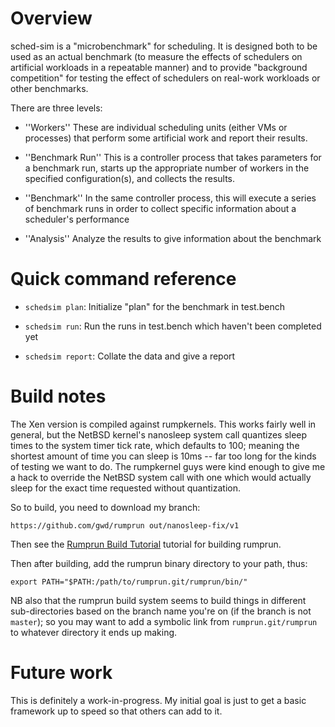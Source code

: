 # Overview

sched-sim is a "microbenchmark" for scheduling.  It is designed both
to be used as an actual benchmark (to measure the effects of
schedulers on artificial workloads in a repeatable manner) and to
provide "background competition" for testing the effect of schedulers
on real-work workloads or other benchmarks.

There are three levels:

 - ''Workers'' These are individual scheduling units (either VMs or
   processes) that perform some artificial work and report their
   results.

 - ''Benchmark Run'' This is a controller process that takes
   parameters for a benchmark run, starts up the appropriate number of
   workers in the specified configuration(s), and collects the
   results.

 - ''Benchmark'' In the same controller process, this will execute a
   series of benchmark runs in order to collect specific information
   about a scheduler's performance

 - ''Analysis'' Analyze the results to give information about the benchmark

# Quick command reference

- `schedsim plan`: Initialize "plan" for the benchmark in test.bench

- `schedsim run`: Run the runs in test.bench which haven't been completed yet

- `schedsim report`: Collate the data and give a report

# Build notes

The Xen version is compiled against rumpkernels.  This works fairly
well in general, but the NetBSD kernel's nanosleep system call
quantizes sleep times to the system timer tick rate, which defaults to
100; meaning the shortest amount of time you can sleep is 10ms -- far
too long for the kinds of testing we want to do.  The rumpkernel guys
were kind enough to give me a hack to override the NetBSD system call
with one which would actually sleep for the exact time requested
without quantization.

So to build, you need to download my branch:

`https://github.com/gwd/rumprun out/nanosleep-fix/v1`

Then see the [Rumprun Build
Tutorial](https://github.com/rumpkernel/wiki/wiki/Tutorial:-Building-Rumprun-Unikernels)
tutorial for building rumprun.

Then after building, add the rumprun binary directory to your path, thus:

`export PATH="$PATH:/path/to/rumprun.git/rumprun/bin/"`

NB also that the rumprun build system seems to build things in
different sub-directories based on the branch name you're on (if the
branch is not `master`); so you may want to add a symbolic link from
`rumprun.git/rumprun` to whatever directory it ends up making.

# Future work

This is definitely a work-in-progress.  My initial goal is just to get
a basic framework up to speed so that others can add to it.
